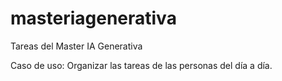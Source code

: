 # masteriagenerativa
Tareas del Master IA Generativa

Caso de uso: Organizar las tareas de las personas del día a día.

